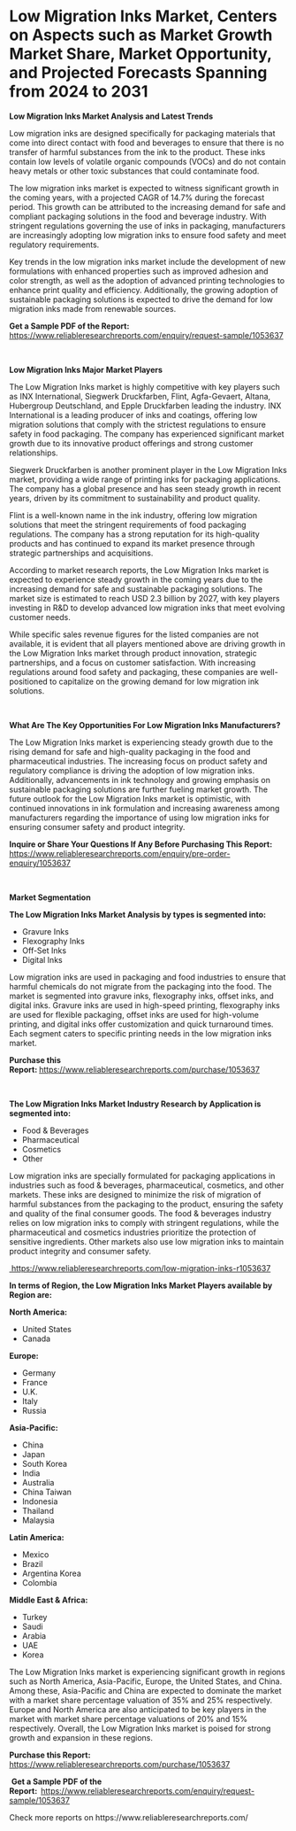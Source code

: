 <p><h1>Low Migration Inks Market, Centers on Aspects such as Market Growth Market Share, Market Opportunity, and Projected Forecasts Spanning from 2024 to 2031</h1></p><p><strong>Low Migration Inks Market Analysis and Latest Trends</strong></p>
<p><p>Low migration inks are designed specifically for packaging materials that come into direct contact with food and beverages to ensure that there is no transfer of harmful substances from the ink to the product. These inks contain low levels of volatile organic compounds (VOCs) and do not contain heavy metals or other toxic substances that could contaminate food.</p><p>The low migration inks market is expected to witness significant growth in the coming years, with a projected CAGR of 14.7% during the forecast period. This growth can be attributed to the increasing demand for safe and compliant packaging solutions in the food and beverage industry. With stringent regulations governing the use of inks in packaging, manufacturers are increasingly adopting low migration inks to ensure food safety and meet regulatory requirements.</p><p>Key trends in the low migration inks market include the development of new formulations with enhanced properties such as improved adhesion and color strength, as well as the adoption of advanced printing technologies to enhance print quality and efficiency. Additionally, the growing adoption of sustainable packaging solutions is expected to drive the demand for low migration inks made from renewable sources.</p></p>
<p><strong>Get a Sample PDF of the Report:&nbsp;</strong> <a href="https://www.reliableresearchreports.com/enquiry/request-sample/1053637">https://www.reliableresearchreports.com/enquiry/request-sample/1053637</a></p>
<p>&nbsp;</p>
<p><strong>Low Migration Inks Major Market Players</strong></p>
<p><p>The Low Migration Inks market is highly competitive with key players such as INX International, Siegwerk Druckfarben, Flint, Agfa-Gevaert, Altana, Hubergroup Deutschland, and Epple Druckfarben leading the industry. INX International is a leading producer of inks and coatings, offering low migration solutions that comply with the strictest regulations to ensure safety in food packaging. The company has experienced significant market growth due to its innovative product offerings and strong customer relationships. </p><p>Siegwerk Druckfarben is another prominent player in the Low Migration Inks market, providing a wide range of printing inks for packaging applications. The company has a global presence and has seen steady growth in recent years, driven by its commitment to sustainability and product quality. </p><p>Flint is a well-known name in the ink industry, offering low migration solutions that meet the stringent requirements of food packaging regulations. The company has a strong reputation for its high-quality products and has continued to expand its market presence through strategic partnerships and acquisitions. </p><p>According to market research reports, the Low Migration Inks market is expected to experience steady growth in the coming years due to the increasing demand for safe and sustainable packaging solutions. The market size is estimated to reach USD 2.3 billion by 2027, with key players investing in R&D to develop advanced low migration inks that meet evolving customer needs. </p><p>While specific sales revenue figures for the listed companies are not available, it is evident that all players mentioned above are driving growth in the Low Migration Inks market through product innovation, strategic partnerships, and a focus on customer satisfaction. With increasing regulations around food safety and packaging, these companies are well-positioned to capitalize on the growing demand for low migration ink solutions.</p></p>
<p>&nbsp;</p>
<p><strong>What Are The Key Opportunities For Low Migration Inks Manufacturers?</strong></p>
<p><p>The Low Migration Inks market is experiencing steady growth due to the rising demand for safe and high-quality packaging in the food and pharmaceutical industries. The increasing focus on product safety and regulatory compliance is driving the adoption of low migration inks. Additionally, advancements in ink technology and growing emphasis on sustainable packaging solutions are further fueling market growth. The future outlook for the Low Migration Inks market is optimistic, with continued innovations in ink formulation and increasing awareness among manufacturers regarding the importance of using low migration inks for ensuring consumer safety and product integrity.</p></p>
<p><strong>Inquire or Share Your Questions If Any Before Purchasing This Report:</strong> <a href="https://www.reliableresearchreports.com/enquiry/pre-order-enquiry/1053637">https://www.reliableresearchreports.com/enquiry/pre-order-enquiry/1053637</a></p>
<p>&nbsp;</p>
<p><strong>Market Segmentation</strong></p>
<p><strong>The Low Migration Inks Market Analysis by types is segmented into:</strong></p>
<p><ul><li>Gravure Inks</li><li>Flexography Inks</li><li>Off-Set Inks</li><li>Digital Inks</li></ul></p>
<p><p>Low migration inks are used in packaging and food industries to ensure that harmful chemicals do not migrate from the packaging into the food. The market is segmented into gravure inks, flexography inks, offset inks, and digital inks. Gravure inks are used in high-speed printing, flexography inks are used for flexible packaging, offset inks are used for high-volume printing, and digital inks offer customization and quick turnaround times. Each segment caters to specific printing needs in the low migration inks market.</p></p>
<p><strong>Purchase this Report:&nbsp;</strong><a href="https://www.reliableresearchreports.com/purchase/1053637">https://www.reliableresearchreports.com/purchase/1053637</a></p>
<p>&nbsp;</p>
<p><strong>The Low Migration Inks Market Industry Research by Application is segmented into:</strong></p>
<p><ul><li>Food & Beverages</li><li>Pharmaceutical</li><li>Cosmetics</li><li>Other</li></ul></p>
<p><p>Low migration inks are specially formulated for packaging applications in industries such as food & beverages, pharmaceutical, cosmetics, and other markets. These inks are designed to minimize the risk of migration of harmful substances from the packaging to the product, ensuring the safety and quality of the final consumer goods. The food & beverages industry relies on low migration inks to comply with stringent regulations, while the pharmaceutical and cosmetics industries prioritize the protection of sensitive ingredients. Other markets also use low migration inks to maintain product integrity and consumer safety.</p></p>
<p><a href="https://www.reliableresearchreports.com/low-migration-inks-r1053637">&nbsp;https://www.reliableresearchreports.com/low-migration-inks-r1053637</a></p>
<p><strong>In terms of Region, the Low Migration Inks Market Players available by Region are:</strong></p>
<p>
    <p> <strong> North America: </strong>
        <ul>
            <li>United States</li>
            <li>Canada</li>
        </ul>
        </p> 
    <p> <strong> Europe: </strong>
        <ul>
            <li>Germany</li>
            <li>France</li>
            <li>U.K.</li>
            <li>Italy</li>
            <li>Russia</li>
        </ul>
        </p> 
    <p> <strong> Asia-Pacific: </strong>
        <ul>
            <li>China</li>
            <li>Japan</li>
            <li>South Korea</li>
            <li>India</li>
            <li>Australia</li>
            <li>China Taiwan</li>
            <li>Indonesia</li>
            <li>Thailand</li>
            <li>Malaysia</li>
        </ul>
        </p> 
    <p> <strong> Latin America: </strong>
        <ul>
            <li>Mexico</li>
            <li>Brazil</li>
            <li>Argentina Korea</li>
            <li>Colombia</li>
        </ul>
        </p> 
    <p> <strong> Middle East & Africa: </strong>
        <ul>
            <li>Turkey</li>
            <li>Saudi</li>
            <li>Arabia</li>
            <li>UAE</li>
            <li>Korea</li>
        </ul>
    </p>
    </p>
<p><p>The Low Migration Inks market is experiencing significant growth in regions such as North America, Asia-Pacific, Europe, the United States, and China. Among these, Asia-Pacific and China are expected to dominate the market with a market share percentage valuation of 35% and 25% respectively. Europe and North America are also anticipated to be key players in the market with market share percentage valuations of 20% and 15% respectively. Overall, the Low Migration Inks market is poised for strong growth and expansion in these regions.</p></p>
<p><strong>Purchase this Report: </strong><a href="https://www.reliableresearchreports.com/purchase/1053637">https://www.reliableresearchreports.com/purchase/1053637</a></p>
<p>&nbsp;<strong>Get a Sample PDF of the Report:&nbsp;&nbsp;</strong><a href="https://www.reliableresearchreports.com/enquiry/request-sample/1053637">https://www.reliableresearchreports.com/enquiry/request-sample/1053637</a></p>
<p><strong></strong></p>
<p>Check more reports on https://www.reliableresearchreports.com/</p>